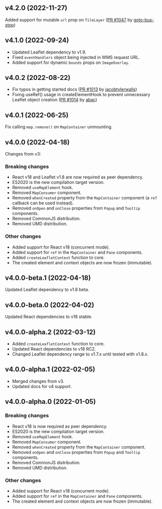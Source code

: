 ## v4.2.0 (2022-11-27)

Added support for mutable `url` prop on `TileLayer`
([PR #1047](https://github.com/PaulLeCam/react-leaflet/pull/1047) by
[goto-bus-stop](https://github.com/goto-bus-stop))

## v4.1.0 (2022-09-24)

- Updated Leaflet dependency to v1.9.
- Fixed `eventHandlers` object being injected in WMS request URL.
- Added support for dynamic `bounds` props on `ImageOverlay`.

## v4.0.2 (2022-08-22)

- Fix typos in getting started docs
  ([PR #1013](https://github.com/PaulLeCam/react-leaflet/pull/1013) by
  [jacobtylerwalls](https://github.com/jacobtylerwalls))
- Fixing useRef() usage in createElementHook to prevent unnecessary Leaflet
  object creation
  ([PR #1014](https://github.com/PaulLeCam/react-leaflet/pull/1014) by
  [abac](https://github.com/abac))

## v4.0.1 (2022-06-25)

Fix calling `map.remove()` on `MapContainer` unmounting.

## v4.0.0 (2022-04-18)

Changes from v3:

### Breaking changes

- React v18 and Leaflet v1.8 are now required as peer dependency.
- ES2020 is the new compilation target version.
- Removed `useMapElement` hook.
- Removed `MapConsumer` component.
- Removed `whenCreated` property from the `MapContainer` component (a `ref`
  callback can be used instead).
- Removed `onOpen` and `onClose` properties from `Popup` and `Tooltip`
  components.
- Removed CommonJS distribution.
- Removed UMD distribution.

### Other changes

- Added support for React v18 (concurrent mode).
- Added support for `ref` in the `MapContainer` and `Pane` components.
- Added `createLeafletContext` function to core.
- The created element and context objects are now frozen (immutable).

## v4.0.0-beta.1 (2022-04-18)

Updated Leaflet dependency to v1.8 beta.

## v4.0.0-beta.0 (2022-04-02)

Updated React dependencies to v18 stable.

## v4.0.0-alpha.2 (2022-03-12)

- Added `createLeafletContext` function to core.
- Updated React dependencies to v18 RC2.
- Changed Leaflet dependency range to v1.7.x until tested with v1.8.x.

## v4.0.0-alpha.1 (2022-02-05)

- Merged changes from v3.
- Updated docs for v4 support.

## v4.0.0-alpha.0 (2022-01-05)

### Breaking changes

- React v18 is now required as peer dependency.
- ES2020 is the new compilation target version.
- Removed `useMapElement` hook.
- Removed `MapConsumer` component.
- Removed `whenCreated` property from the `MapContainer` component.
- Removed `onOpen` and `onClose` properties from `Popup` and `Tooltip`
  components.
- Removed CommonJS distribution.
- Removed UMD distribution.

### Other changes

- Added support for React v18 (concurrent mode).
- Added support for `ref` in the `MapContainer` and `Pane` components.
- The created element and context objects are now frozen (immutable).
